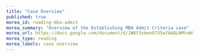 ```yaml
---
title: "Case Overview"
published: true
morea_id: reading-mba-admit
morea_summary: "Overview of the Establishing MBA Admit Criteria case"
morea_url: https://docs.google.com/document/d/1WKY3zbenO735wfAAQLHMtnW9N8tclkIRE4JiiuIagLg/edit?tab=t.0#heading=h.1zv5yu1wzua6
morea_type: reading
morea_labels: case overview
---
```

